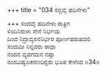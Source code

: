 +++
title = "034 ಸನ್ದವೈ ಹದಿನೇಳು"

+++
ಸಂದವೈ ಹದಿನೇಳು ರಾತ್ರಿಗ  
ಳಿಂದಿನಿರುಳಾ ಸೇನೆ ನಿರ್ಭಯ  
ದಿಂದ ನಿದ್ರಾವ್ಯಸನನಿರ್ಭರ ಪೂರ್ಣಹರುಷದಲಿ  
ಸಂದುದೀ ನಿನ್ನವರು ರಾಧಾ  
ನಂದನ ವ್ಯಪಗಮನ ನಷ್ಟಾ  
ನಂದವಿಹ್ವಲಕರಣರಿದ್ದರು ಭೂಪ ಕೇಳೆಂದ     ॥34॥